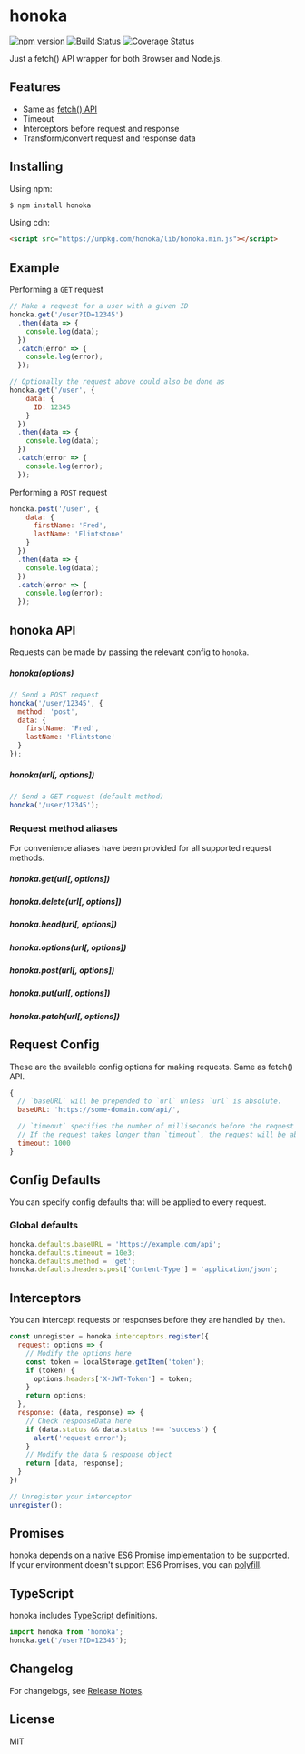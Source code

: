 # honoka

[![npm version](https://img.shields.io/npm/v/honoka.svg)](https://www.npmjs.org/package/honoka)
[![Build Status](https://travis-ci.org/kokororin/honoka.svg?branch=master)](https://travis-ci.org/kokororin/honoka)
[![Coverage Status](https://coveralls.io/repos/github/kokororin/honoka/badge.svg?branch=master)](https://coveralls.io/github/kokororin/honoka?branch=master)

Just a fetch() API wrapper for both Browser and Node.js.

## Features

- Same as [fetch() API](https://developer.mozilla.org/en-US/docs/Web/API/Fetch_API)
- Timeout
- Interceptors before request and response
- Transform/convert request and response data


## Installing

Using npm:

```bash
$ npm install honoka
```

Using cdn:

```html
<script src="https://unpkg.com/honoka/lib/honoka.min.js"></script>
```

## Example

Performing a `GET` request

```js
// Make a request for a user with a given ID
honoka.get('/user?ID=12345')
  .then(data => {
    console.log(data);
  })
  .catch(error => {
    console.log(error);
  });

// Optionally the request above could also be done as
honoka.get('/user', {
    data: {
      ID: 12345
    }
  })
  .then(data => {
    console.log(data);
  })
  .catch(error => {
    console.log(error);
  });
```

Performing a `POST` request

```js
honoka.post('/user', {
    data: {
      firstName: 'Fred',
      lastName: 'Flintstone'
    }
  })
  .then(data => {
    console.log(data);
  })
  .catch(error => {
    console.log(error);
  });
```

## honoka API

Requests can be made by passing the relevant config to `honoka`.

##### honoka(options)

```js
// Send a POST request
honoka('/user/12345', {
  method: 'post',
  data: {
    firstName: 'Fred',
    lastName: 'Flintstone'
  }
});
```

##### honoka(url[, options])

```js
// Send a GET request (default method)
honoka('/user/12345');
```

### Request method aliases

For convenience aliases have been provided for all supported request methods.

##### honoka.get(url[, options])
##### honoka.delete(url[, options])
##### honoka.head(url[, options])
##### honoka.options(url[, options])
##### honoka.post(url[, options])
##### honoka.put(url[, options])
##### honoka.patch(url[, options])

## Request Config

These are the available config options for making requests. Same as fetch() API.

```js
{
  // `baseURL` will be prepended to `url` unless `url` is absolute.
  baseURL: 'https://some-domain.com/api/',

  // `timeout` specifies the number of milliseconds before the request times out.
  // If the request takes longer than `timeout`, the request will be aborted.
  timeout: 1000
}
```

## Config Defaults

You can specify config defaults that will be applied to every request.

### Global defaults

```js
honoka.defaults.baseURL = 'https://example.com/api';
honoka.defaults.timeout = 10e3;
honoka.defaults.method = 'get';
honoka.defaults.headers.post['Content-Type'] = 'application/json';
```

## Interceptors
You can intercept requests or responses before they are handled by `then`.

```js
const unregister = honoka.interceptors.register({
  request: options => {
    // Modify the options here
    const token = localStorage.getItem('token');
    if (token) {
      options.headers['X-JWT-Token'] = token;
    }
    return options;
  },
  response: (data, response) => {
    // Check responseData here
    if (data.status && data.status !== 'success') {
      alert('request error');
    }
    // Modify the data & response object
    return [data, response];
  }
})

// Unregister your interceptor
unregister();
```

## Promises 

honoka depends on a native ES6 Promise implementation to be [supported](http://caniuse.com/promises).  
If your environment doesn't support ES6 Promises, you can [polyfill](https://github.com/jakearchibald/es6-promise).

## TypeScript

honoka includes [TypeScript](http://typescriptlang.org) definitions.
```typescript
import honoka from 'honoka';
honoka.get('/user?ID=12345');
```

## Changelog

For changelogs, see [Release Notes](https://github.com/kokororin/honoka/releases).

## License

MIT
